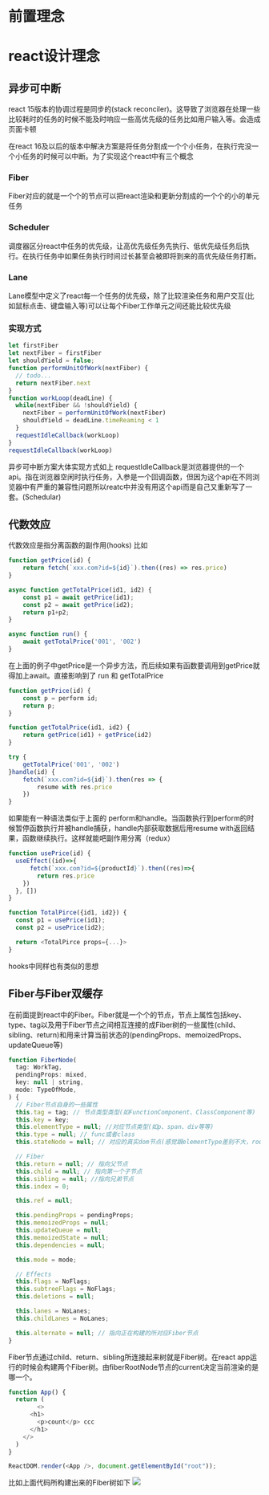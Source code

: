 # 前置理念
# react设计理念

## 异步可中断
react 15版本的协调过程是同步的(stack reconciler)。这导致了浏览器在处理一些比较耗时的任务的时候不能及时响应一些高优先级的任务比如用户输入等。会造成页面卡顿

在react 16及以后的版本中解决方案是将任务分割成一个个小任务，在执行完没一个小任务的时候可以中断。为了实现这个react中有三个概念

### Fiber
Fiber对应的就是一个个的节点可以把react渲染和更新分割成的一个个的小的单元任务
### Scheduler
调度器区分react中任务的优先级，让高优先级任务先执行、低优先级任务后执行。在执行任务中如果任务执行时间过长甚至会被即将到来的高优先级任务打断。
### Lane
Lane模型中定义了react每一个任务的优先级，除了比较渲染任务和用户交互(比如鼠标点击、键盘输入等)可以让每个Fiber工作单元之间还能比较优先级
### 实现方式
``` js
let firstFiber
let nextFiber = firstFiber
let shouldYield = false;
function performUnitOfWork(nextFiber) {
  // todo...
  return nextFiber.next
}
function workLoop(deadLine) {
  while(nextFiber && !shouldYield) {
    nextFiber = performUnitOfWork(nextFiber)
    shouldYield = deadLine.timeReaming < 1
  }
  requestIdleCallback(workLoop)
}
requestIdleCallback(workLoop)
````
异步可中断方案大体实现方式如上
requestIdleCallback是浏览器提供的一个api。指在浏览器空闲时执行任务，入参是一个回调函数，但因为这个api在不同浏览器中有严重的兼容性问题所以reatc中并没有用这个api而是自己又重新写了一套。(Schedular)

## 代数效应
代数效应是指分离函数的副作用(hooks)
比如
```js
function getPrice(id) {
    return fetch(`xxx.com?id=${id}`).then((res) => res.price)
}

async function getTotalPrice(id1, id2) {
    const p1 = await getPrice(id1);
    const p2 = await getPrice(id2);
    return p1+p2; 
}

async function run() {
    await getTotalPrice('001', '002')
}
```
在上面的例子中getPrice是一个异步方法，而后续如果有函数要调用到getPrice就得加上await。直接影响到了 run 和 getTotalPrice
``` js
function getPrice(id) {
    const p = perform id;
    return p;
}

function getTotalPrice(id1, id2) {
    return getPrice(id1) + getPrice(id2)
}

try {
    getTotalPrice('001', '002')
}handle(id) {
    fetch(`xxx.com?id=${id}`).then(res => {
        resume with res.price
    })
}
```
如果能有一种语法类似于上面的 perform和handle。当函数执行到perform的时候暂停函数执行并被handle捕获，handle内部获取数据后用resume with返回结果，函数继续执行。这样就能吧副作用分离（redux）
``` js
function usePrice(id) {
  useEffect((id)=>{
      fetch(`xxx.com?id=${productId}`).then((res)=>{
        return res.price
  	})
  }, [])
}

function TotalPirce({id1, id2}) {
  const p1 = usePrice(id1);
  const p2 = usePrice(id2);

  return <TotalPirce props={...}>
}
```
hooks中同样也有类似的思想

## Fiber与Fiber双缓存
在前面提到react中的Fiber。Fiber就是一个个的节点，节点上属性包括key、type、tag以及用于Fiber节点之间相互连接的成Fiber树的一些属性(child、sibling、return)和用来计算当前状态的(pendingProps、memoizedProps、updateQueue等)
```js
function FiberNode(
  tag: WorkTag,
  pendingProps: mixed,
  key: null | string,
  mode: TypeOfMode,
) {
  // Fiber节点自身的一些属性
  this.tag = tag; // 节点类型类型(如FunctionComponent、ClassComponent等)
  this.key = key; 
  this.elementType = null; //对应节点类型(如p、span、div等等)
  this.type = null; // func或者class
  this.stateNode = null; // 对应的真实dom节点(感觉跟elementType差别不大，root节点该属性只想fiberRootNode)

  // Fiber
  this.return = null; // 指向父节点
  this.child = null; // 指向第一个子节点
  this.sibling = null; //指向兄弟节点
  this.index = 0;

  this.ref = null;

  this.pendingProps = pendingProps;
  this.memoizedProps = null;
  this.updateQueue = null;
  this.memoizedState = null;
  this.dependencies = null;

  this.mode = mode;

  // Effects
  this.flags = NoFlags;
  this.subtreeFlags = NoFlags;
  this.deletions = null;

  this.lanes = NoLanes;
  this.childLanes = NoLanes;

  this.alternate = null; // 指向正在构建的所对应Fiber节点
}
```
Fiber节点通过child、return、sibling所连接起来树就是Fiber树。在react app运行的时候会构建两个Fiber树。由fiberRootNode节点的current决定当前渲染的是哪一个。
``` js
function App() {
  return (
		<>
      <h1>
        <p>count</p> ccc
      </h1>
    </>
  )
}

ReactDOM.render(<App />, document.getElementById("root"));
```
比如上面代码所构建出来的Fiber树如下
![](http://cybccc.com/prcture/1.png)